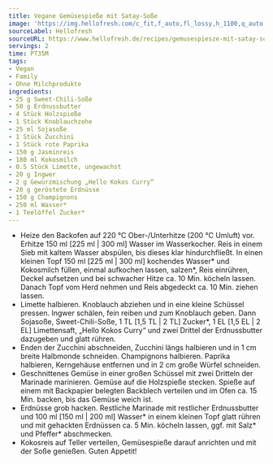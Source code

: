 ```yaml
---
title: Vegane Gemüsespieße mit Satay-Soße
image: 'https://img.hellofresh.com/c_fit,f_auto,fl_lossy,h_1100,q_auto,w_2600/hellofresh_s3/image/gemusespiesze-mit-satay-sosze-c1f21852.jpg'
sourceLabel: Hellofresh
sourceURL: https://www.hellofresh.de/recipes/gemusespiesze-mit-satay-sosze-62dc3f4ebdbdb4f35d0a2e5b
servings: 2
time: PT35M
tags:
- Vegan
- Family
- Ohne Milchprodukte
ingredients:
- 25 g Sweet-Chili-Soße
- 50 g Erdnussbutter
- 4 Stück Holzspieße
- 1 Stück Knoblauchzehe
- 25 ml Sojasoße
- 1 Stück Zucchini
- 1 Stück rote Paprika
- 150 g Jasminreis
- 180 ml Kokosmilch
- 0.5 Stück Limette, ungewachst
- 20 g Ingwer
- 2 g Gewürzmischung „Hello Kokos Curry“
- 20 g geröstete Erdnüsse
- 150 g Champignons
- 250 ml Wasser*
- 1 Teelöffel Zucker*
---
```


- Heize den Backofen auf 220 °C Ober-/Unterhitze (200 °C Umluft) vor.  Erhitze 150 ml [225 ml | 300 ml] Wasser im Wasserkocher. Reis in einem Sieb mit kaltem Wasser abspülen, bis dieses klar hindurchfließt.  In einen kleinen Topf 150 ml [225 ml | 300 ml] kochendes Wasser\* und Kokosmilch füllen, einmal aufkochen lassen, salzen\*, Reis einrühren, Deckel aufsetzen und bei schwacher Hitze ca. 10 Min. köcheln lassen. Danach Topf vom Herd nehmen und Reis abgedeckt ca. 10 Min. ziehen lassen.
- Limette halbieren.  Knoblauch abziehen und in eine kleine Schüssel pressen.  Ingwer schälen, fein reiben und zum Knoblauch geben.  Dann Sojasoße, Sweet-Chili-Soße, 1 TL [1,5 TL | 2 TL] Zucker\*, 1 EL [1,5 EL | 2 EL] Limettensaft, „Hello Kokos Curry“ und zwei Drittel der Erdnussbutter dazugeben und glatt rühren.
- Enden der Zucchini abschneiden, Zucchini längs halbieren und in 1 cm breite Halbmonde schneiden.  Champignons halbieren.  Paprika halbieren, Kerngehäuse entfernen und in 2 cm große Würfel schneiden.
- Geschnittenes Gemüse in einer großen Schüssel mit zwei Dritteln der Marinade marinieren.  Gemüse auf die Holzspieße stecken. Spieße auf einem mit Backpapier belegten Backblech verteilen und im Ofen ca. 15 Min. backen, bis das Gemüse weich ist.
- Erdnüsse grob hacken.  Restliche Marinade mit restlicher Erdnussbutter und 100 ml [150 ml | 200 ml] Wasser\* in einem kleinen Topf glatt rühren und mit gehackten Erdnüssen ca. 5 Min. köcheln lassen, ggf. mit Salz\* und Pfeffer\* abschmecken.
- Kokosreis auf Teller verteilen, Gemüsespieße darauf anrichten und mit der Soße genießen.  Guten Appetit!
